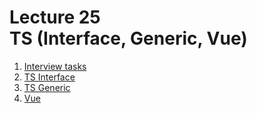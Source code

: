 <h1>
    Lecture 25<br>
    <b>TS</b> (Interface, Generic, Vue)
</h1>

<ol>
    <li>
        <a href="01.md">Interview tasks</a>
    </li>
    <li>
        <a href="02.md">TS Interface</a>
    </li>
    <li>
        <a href="03.md">TS Generic</a>
    </li>
    <li>
        <a href="04.md">Vue</a>
    </li>
</ol>

